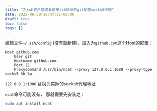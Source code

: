 ```yaml
---
title: "为ssh客户端或者使用ssh协议的git配置socks5代理"
date: 2022-06-30T16:47:21+08:00
draft: true
toc: false
tags: []
---
```


编辑文件`~/.ssh/config` (没有就新建)，加入为`github.com`这个Host的配置：
```
Host github.com
    User git
    Hostname github.com
    Port 22
    Proxycommand /usr/bin/ncat --proxy 127.0.0.1:1080 --proxy-type socks5 %h %p
```
`127.0.0.1:1080` 替换为实际的socks5代理地址

`ncat`命令可能没有， 那就需要先安装之：

```sh
sudo apt install ncat
```
